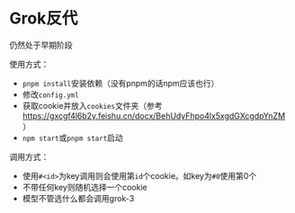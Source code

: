 # Grok反代

仍然处于早期阶段

使用方式：
- `pnpm install`安装依赖（没有pnpm的话npm应该也行）
- 修改`config.yml`
- 获取cookie并放入`cookies`文件夹（参考 https://gxcgf4l6b2y.feishu.cn/docx/BehUdyFhpo4lx5xgdGXcgdpYnZM ）
- `npm start`或`pnpm start`启动

调用方式：
- 使用`#<id>`为key调用则会使用第`id`个cookie。如key为`#0`使用第0个
- 不带任何key则随机选择一个cookie
- 模型不管选什么都会调用grok-3